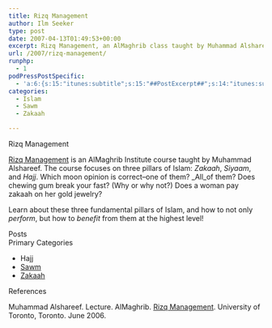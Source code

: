 ```yaml
---
title: Rizq Management
author: Ilm Seeker
type: post
date: 2007-04-13T01:49:53+00:00
excerpt: Rizq Management, an AlMaghrib class taught by Muhammad Alshareef about Zakaah, Sawm, and Hajj. Learn the lessons and benefit at the highest level!
url: /2007/rizq-management/
runphp:
  - 1
podPressPostSpecific:
  - 'a:6:{s:15:"itunes:subtitle";s:15:"##PostExcerpt##";s:14:"itunes:summary";s:15:"##PostExcerpt##";s:15:"itunes:keywords";s:17:"##WordPressCats##";s:13:"itunes:author";s:10:"##Global##";s:15:"itunes:explicit";s:2:"No";s:12:"itunes:block";s:2:"No";}'
categories:
  - Islam
  - Sawm
  - Zakaah

---
```

<div class="miniTitle">
  Rizq Management
</div>

[Rizq Management][1] is an AlMaghrib Institute course taught by Muhammad Alshareef. The course focuses on three pillars of Islam: <dfn title="a tax imposed on assets for the benefit of the poor">Zakaah</dfn>, <dfn title="fasting (especially in the month of Ramadan)">Siyaam</dfn>, and <dfn title="pilgrimage to the Ka'bah">Hajj</dfn>. Which moon opinion is correct&#8211;one of them? _All_of them? Does chewing gum break your fast? (Why or why not?) Does a woman pay zakaah on her gold jewelry?

Learn about these three fundamental pillars of Islam, and how to not only _perform_, but how to _benefit_ from them at the highest level!

<div class="miniTitle">
  Posts
</div>

<?php
    PostFinder("\"Rizq Management\"");
?>

<div class="miniTitle">
  Primary Categories
</div>

  * Hajj
  * [Sawm][2]
  * [Zakaah][3]

<div id="referencesTitle">
  References
</div>

<p class="reference">
  Muhammad Alshareef. Lecture. AlMaghrib. <a href="http://www.almaghrib.org/seminar_rm.php">Rizq Management</a>. University of Toronto, Toronto. June 2006.
</p>

 [1]: http://almaghrib.org/rzq.php
 [2]: /category/islam/sawm/
 [3]: /category/islam/zakaah/